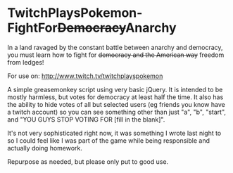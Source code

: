 TwitchPlaysPokemon-FightFor~~Democracy~~Anarchy
====================================

In a land ravaged by the constant battle between anarchy and democracy, you must learn how to fight for <del>democracy and the American way</del> freedom from ledges!

For use on: http://www.twitch.tv/twitchplayspokemon

A simple greasemonkey script using very basic jQuery. It is intended to be mostly harmless, but votes for democracy at least half the time. It also has the ability to hide votes of all but selected users (eg friends you know have a twitch account) so you can see something other than just "a", "b", "start", and "YOU GUYS STOP VOTING FOR [fill in the blank]".

It's not very sophisticated right now, it was something I wrote last night to so I could feel like I was part of the game while being responsible and actually doing homework.

Repurpose as needed, but please only put to good use. 
